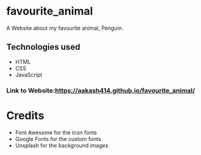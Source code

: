 # favourite_animal
A Website about my favourite animal, Penguin.
## Technologies used

- HTML
- CSS
- JavaScript

### Link to Website:https://aakash414.github.io/favourite_animal/

# Credits
- Font Awesome for the icon fonts
- Google Fonts for the custom fonts
- Unsplash for the background images
